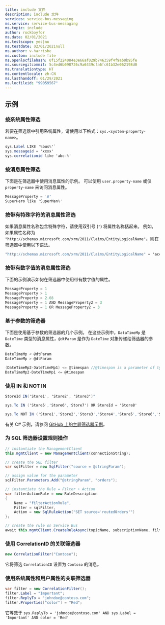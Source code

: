 ```yaml
---
title: include 文件
description: include 文件
services: service-bus-messaging
ms.service: service-bus-messaging
ms.topic: include
author: rockboyfor
ms.date: 02/01/2021
ms.testscope: yes|no
ms.testdate: 02/01/2021null
ms.author: v-harrishe
ms.custom: include file
ms.openlocfilehash: 0f15f224084e3e66af029b746359f4f9ab0b95fe
ms.sourcegitcommit: 5c4ed6b098726c9a6439cfa6fc61b32e062198d0
ms.translationtype: HT
ms.contentlocale: zh-CN
ms.lasthandoff: 01/29/2021
ms.locfileid: "99059567"
---
```

<!--Verified Successfully-->
## <a name="examples"></a>示例

### <a name="filter-on-system-properties"></a>按系统属性筛选
若要在筛选器中引用系统属性，请使用以下格式：`sys.<system-property-name>`。 

```csharp
sys.Label LIKE '%bus%'`
sys.messageid = 'xxxx'
sys.correlationid like 'abc-%'
```

### <a name="filter-on-message-properties"></a>按消息属性筛选
下面是在筛选器中使用消息属性的示例。 可以使用 `user.property-name` 或仅 `property-name` 来访问消息属性。

```csharp
MessageProperty = 'A'
SuperHero like 'SuperMan%'
```

### <a name="filter-on-message-properties-with-special-characters"></a>按带有特殊字符的消息属性筛选
如果消息属性名称包含特殊字符，请使用双引号 (`"`) 将属性名称括起来。 例如，如果属性名称为 `"http://schemas.microsoft.com/xrm/2011/Claims/EntityLogicalName"`，则在筛选器中使用以下语法。 

```csharp
"http://schemas.microsoft.com/xrm/2011/Claims/EntityLogicalName" = 'account'
```

### <a name="filter-on-message-properties-with-numeric-values"></a>按带有数字值的消息属性筛选
下面的示例演示如何在筛选器中使用带有数字值的属性。 

```csharp
MessageProperty = 1
MessageProperty > 1
MessageProperty > 2.08
MessageProperty = 1 AND MessageProperty2 = 3
MessageProperty = 1 OR MessageProperty2 = 3
```

### <a name="parameter-based-filters"></a>基于参数的筛选器
下面是使用基于参数的筛选器的几个示例。 在这些示例中，`DataTimeMp` 是 `DateTime` 类型的消息属性，`@dtParam` 是作为 `DateTime` 对象传递给筛选器的参数。

```csharp
DateTimeMp < @dtParam
DateTimeMp > @dtParam

(DateTimeMp2-DateTimeMp1) <= @timespan //@timespan is a parameter of type TimeSpan
DateTimeMp2-DateTimeMp1 <= @timespan
```

### <a name="using-in-and-not-in"></a>使用 IN 和 NOT IN

```csharp
StoreId IN('Store1', 'Store2', 'Store3')"

sys.To IN ('Store5','Store6','Store7') OR StoreId = 'Store8'

sys.To NOT IN ('Store1','Store2','Store3','Store4','Store5','Store6','Store7','Store8') OR StoreId NOT IN ('Store1','Store2','Store3','Store4','Store5','Store6','Store7','Store8')
```

有关 C# 示例，请参阅 [GitHub 上的主题筛选器示例](https://github.com/Azure/azure-service-bus/tree/master/samples/DotNet/Azure.Messaging.ServiceBus/BasicSendReceiveTutorialwithFilters)。


### <a name="set-rule-action-for-a-sql-filter"></a>为 SQL 筛选器设置规则操作

```csharp
// instantiate the ManagementClient
this.mgmtClient = new ManagementClient(connectionString);

// create the SQL filter
var sqlFilter = new SqlFilter("source = @stringParam");

// assign value for the parameter
sqlFilter.Parameters.Add("@stringParam", "orders");

// instantiate the Rule = Filter + Action
var filterActionRule = new RuleDescription
{
    Name = "filterActionRule",
    Filter = sqlFilter,
    Action = new SqlRuleAction("SET source='routedOrders'")
};

// create the rule on Service Bus
await this.mgmtClient.CreateRuleAsync(topicName, subscriptionName, filterActionRule);
```

### <a name="correlation-filter-using-correlationid"></a>使用 CorrelationID 的关联筛选器

```csharp
new CorrelationFilter("Contoso");
```

它将筛选 `CorrelationID` 设置为 `Contoso` 的消息。 

### <a name="correlation-filter-using-system-and-user-properties"></a>使用系统属性和用户属性的关联筛选器

```csharp
var filter = new CorrelationFilter();
filter.Label = "Important";
filter.ReplyTo = "johndoe@contoso.com";
filter.Properties["color"] = "Red";
```

它等效于 `sys.ReplyTo = 'johndoe@contoso.com' AND sys.Label = 'Important' AND color = 'Red'`

